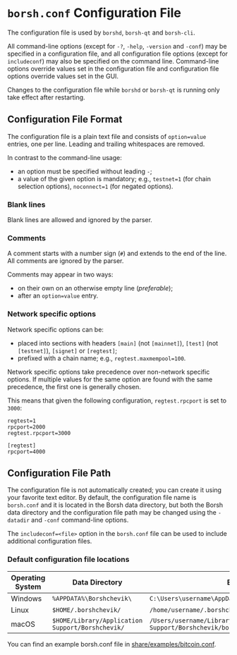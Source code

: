 # `borsh.conf` Configuration File

The configuration file is used by `borshd`, `borsh-qt` and `borsh-cli`.

All command-line options (except for `-?`, `-help`, `-version` and `-conf`) may be specified in a configuration file, and all configuration file options (except for `includeconf`) may also be specified on the command line. Command-line options override values set in the configuration file and configuration file options override values set in the GUI.

Changes to the configuration file while `borshd` or `borsh-qt` is running only take effect after restarting.

## Configuration File Format

The configuration file is a plain text file and consists of `option=value` entries, one per line. Leading and trailing whitespaces are removed.

In contrast to the command-line usage:
- an option must be specified without leading `-`;
- a value of the given option is mandatory; e.g., `testnet=1` (for chain selection options), `noconnect=1` (for negated options).

### Blank lines

Blank lines are allowed and ignored by the parser.

### Comments

A comment starts with a number sign (`#`) and extends to the end of the line. All comments are ignored by the parser.

Comments may appear in two ways:
- on their own on an otherwise empty line (_preferable_);
- after an `option=value` entry.

### Network specific options

Network specific options can be:
- placed into sections with headers `[main]` (not `[mainnet]`), `[test]` (not `[testnet]`), `[signet]` or `[regtest]`;
- prefixed with a chain name; e.g., `regtest.maxmempool=100`.

Network specific options take precedence over non-network specific options.
If multiple values for the same option are found with the same precedence, the
first one is generally chosen.

This means that given the following configuration, `regtest.rpcport` is set to `3000`:

```
regtest=1
rpcport=2000
regtest.rpcport=3000

[regtest]
rpcport=4000
```

## Configuration File Path

The configuration file is not automatically created; you can create it using your favorite text editor. By default, the configuration file name is `borsh.conf` and it is located in the Borsh data directory, but both the Borsh data directory and the configuration file path may be changed using the `-datadir` and `-conf` command-line options.

The `includeconf=<file>` option in the `borsh.conf` file can be used to include additional configuration files.

### Default configuration file locations

Operating System | Data Directory | Example Path
-- | -- | --
Windows | `%APPDATA%\Borshchevik\` | `C:\Users\username\AppData\Roaming\Borshchevik\borsh.conf`
Linux | `$HOME/.borshchevik/` | `/home/username/.borshchevik/borsh.conf`
macOS | `$HOME/Library/Application Support/Borshchevik/` | `/Users/username/Library/Application Support/Borshchevik/borsh.conf`

You can find an example borsh.conf file in [share/examples/bitcoin.conf](../share/examples/bitcoin.conf).
